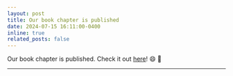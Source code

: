 ```yaml
---
layout: post
title: Our book chapter is published
date: 2024-07-15 16:11:00-0400
inline: true
related_posts: false
---
```


Our book chapter is published. Check it out [here](https://link.springer.com/chapter/10.1007/978-3-031-62723-1_2)! 😄 📖

---

